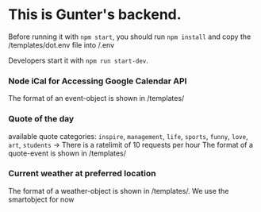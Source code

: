 # This is Gunter's backend.

Before running it with `npm start`, you should run `npm install` and copy the /templates/dot.env file into /.env

Developers start it with `npm run start-dev`.

### Node iCal for Accessing Google Calendar API
The format of an event-object is shown in /templates/

### Quote of the day
available quote categories: `inspire`, `management`, `life`, `sports`, `funny`, `love`, `art`, `students`
-> There is a ratelimit of 10 requests per hour
The format of a quote-event is shown in /templates/

### Current weather at preferred location
The format of a weather-object is shown in /templates/.
We use the smartobject for now
